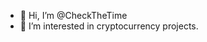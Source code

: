 - 👋 Hi, I’m @CheckTheTime
- 👀 I’m interested in cryptocurrency projects.

<!---
CheckTheTime/CheckTheTime is a ✨ special ✨ repository because its `README.md` (this file) appears on your GitHub profile.
You can click the Preview link to take a look at your changes.
--->
